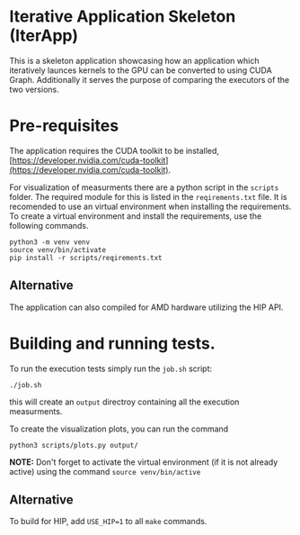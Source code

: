 # Iterative Application Skeleton (IterApp)

This is a skeleton application showcasing how an application which iteratively launces
kernels to the GPU can be converted to using CUDA Graph. Additionally it serves the purpose
of comparing the executors of the two versions.

# Pre-requisites

The application requires the CUDA toolkit to be installed, [https://developer.nvidia.com/cuda-toolkit](https://developer.nvidia.com/cuda-toolkit).

For visualization of measurments there are a python script in the `scripts` folder. The required module for this is listed in the `reqirements.txt` file. It is recomended to use an virtual environment when installing the requirements. To create a virtual environment and install the requirements, use the following commands.

````
python3 -m venv venv
source venv/bin/activate
pip install -r scripts/reqirements.txt
````

## Alternative

The application can also compiled for AMD hardware utilizing the HIP API.

# Building and running tests.

To run the execution tests simply run the `job.sh` script:

````
./job.sh
````

this will create an `output` directroy containing all the execution measurments.

To create the visualization plots, you can run the command

````
python3 scripts/plots.py output/
````

**NOTE:** Don't forget to activate the virtual environment (if it is not already active) using the command `source venv/bin/active`

## Alternative

To build for HIP, add `USE_HIP=1` to all `make` commands.
